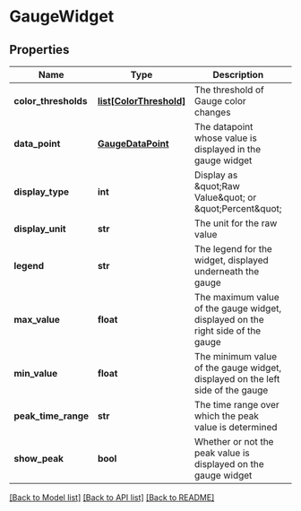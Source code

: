 # GaugeWidget

## Properties
Name | Type | Description | Notes
------------ | ------------- | ------------- | -------------
**color_thresholds** | [**list[ColorThreshold]**](ColorThreshold.md) | The threshold of Gauge color changes | [optional] 
**data_point** | [**GaugeDataPoint**](GaugeDataPoint.md) | The datapoint whose value is displayed in the gauge widget | 
**display_type** | **int** | Display as \&quot;Raw Value\&quot; or \&quot;Percent\&quot; | [optional] 
**display_unit** | **str** | The unit for the raw value | [optional] 
**legend** | **str** | The legend for the widget, displayed underneath the gauge | [optional] 
**max_value** | **float** | The maximum value of the gauge widget, displayed on the right side of the gauge | [optional] 
**min_value** | **float** | The minimum value of the gauge widget, displayed on the left side of the gauge | [optional] 
**peak_time_range** | **str** | The time range over which the peak value is determined | [optional] 
**show_peak** | **bool** | Whether or not the peak value is displayed on the gauge widget | [optional] 

[[Back to Model list]](../README.md#documentation-for-models) [[Back to API list]](../README.md#documentation-for-api-endpoints) [[Back to README]](../README.md)


